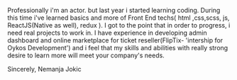 Professionally i'm an actor. but last year i started learning coding. During this time i've learned basics and more of Front End techs( html ,css,scss, js, ReactJS(Native as well), redux ). I got to the point that in order to progress, i need real projects to work in. I have experience in developing admin dashboard and online marketplace for ticket reseller(FlipTix- 'intership for Oykos Development') and i feel that my skills and abilities with really strong desire to learn more will meet your company's needs.

Sincerely,
Nemanja Jokic
